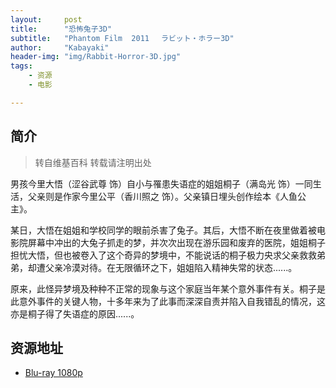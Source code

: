 ```yaml
---
layout:     post
title:      "恐怖兔子3D"
subtitle:   "Phantom Film  2011　 ラビット・ホラー3D"
author:     "Kabayaki"
header-img: "img/Rabbit-Horror-3D.jpg"
tags:
    - 资源
    - 电影

---
```


## 简介
>转自维基百科 转载请注明出处

男孩今里大悟（涩谷武尊 饰）自小与罹患失语症的姐姐桐子（满岛光 饰）一同生活，父亲则是作家今里公平（香川照之 饰）。父亲镇日埋头创作绘本《人鱼公主》。

某日，大悟在姐姐和学校同学的眼前杀害了兔子。其后，大悟不断在夜里做着被电影院屏幕中冲出的大兔子抓走的梦，并次次出现在游乐园和废弃的医院，姐姐桐子担忧大悟，但也被卷入了这个奇异的梦境中，不能说话的桐子极力央求父亲救救弟弟，却遭父亲冷漠对待。在无限循环之下，姐姐陷入精神失常的状态......。

原来，此怪异梦境及种种不正常的现象与这个家庭当年某个意外事件有关。桐子是此意外事件的关键人物，十多年来为了此事而深深自责并陷入自我错乱的情况，这亦是桐子得了失语症的原因......。

## 资源地址

* [Blu-ray 1080p](http://p.xiepp.com/btshow/107581)